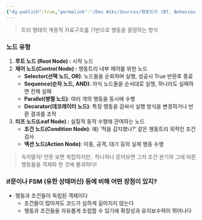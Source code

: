 ```yaml
---
{"dg-publish":true,"permalink":"/Dev Wiki/Sources/행동트리 (BT, Behaviour Tree)/","noteIcon":"","created":"2025-05-23T01:18:11.181+09:00","updated":"2025-07-19T22:58:36.999+09:00"}
---
```


> 트리 형태의 계층적 자료구조를 기반으로 행동을 결정하는 방식

### 노드 유형

1. **루트 노드 (Root Node) :** 시작 노드
2. **제어 노드(Control Node) :** 행동트리 내부 제어를 위한 노드
    - **Selector(선택 노드, OR)**: 노드들을 순회하며 실행, 성공시 True 반환후 종료
    - **Sequence(순차 노드, AND)**: 자식 노드들을 순서대로 실행, 하나라도 실패하면 전체 실패
    - **Parallel(병렬 노드)**: 여러 개의 행동을 동시에 수행
    - **Decorator(데코레이터 노드)**: 특정 행동을 감싸서 실행 방식을 변경하거나 반환 결과를 조작
3. **리프 노드(Leaf Node) :** 실질적 동작 수행에 관여하는 노드
    - **조건 노드(Condition Node)**: 예) ‘적을 감지했나?’ 같은 행동트리 외적인 조건 검사
    - **액션 노드(Action Node)**: 이동, 공격, 대기 등의 실제 행동 수행


> 속지말자! 언뜻 보면 복잡하지만.. 하나하나 뜯어보면 그저 조건 분기와 그에 따른 행동들을 객체화 한 것에 불과하다!

### if문이나 FSM (유한 상태머신) 등에 비해 어떤 장점이 있지?

- 행동과 조건들이 독립된 객체이다
    - 조건들이 많아져도 코드가 심하게 길어지지 않는다
    - 행동과 조건들을 자유롭게 조립할 수 있기에 확장성과 유지보수력이 뛰어나다